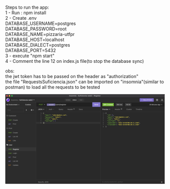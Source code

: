 Steps to run the app:  
1 - Run : npm install  
2 - Create .env  
    DATABASE_USERNAME=postgres  
    DATABASE_PASSWORD=root  
    DATABASE_NAME=pizzaria-utfpr  
    DATABASE_HOST=localhost  
    DATABASE_DIALECT=postgres  
    DATABASE_PORT=5432  
3 - execute "npm start"  
4 - Comment the line 12 on index.js file(to stop the database sync)  
  
obs:   
    the jwt token has to be passed on the header as "authorization"  
    the file "RequestsSuficiencia.json" can be imported on "insomnia"(similar to postman) to load all the requests to be tested
  

  ![alt text](https://github.com/phelipeW/suficiencia-web2/blob/main/insomnia.png?raw=true)